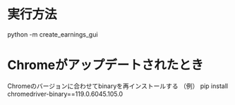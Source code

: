 # 実行方法
python -m create_earnings_gui

# Chromeがアップデートされたとき
Chromeのバージョンに合わせてbinaryを再インストールする
（例）
pip install chromedriver-binary==119.0.6045.105.0